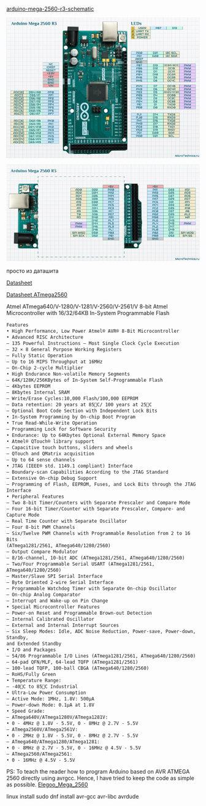 
[arduino-mega-2560-r3-schematic](arduino-mega-2560-r3-schematic.pdf)

![mega-pinout](doc/mega-pinout-1-1.jpg)

![mega-pinout2](doc/mega-pinout-2.jpg)

просто из даташита


[Datasheet](https://static.chipdip.ru/lib/934/DOC011934714.pdf)

[Datasheet ATmega2560](https://static.chipdip.ru/lib/436/DOC005436726.pdf)

Atmel ATmega640/V-1280/V-1281/V-2560/V-2561/V
8-bit Atmel Microcontroller with 16/32/64KB In-System Programmable Flash

~~~
Features
• High Performance, Low Power Atmel® AVR® 8-Bit Microcontroller
• Advanced RISC Architecture
– 135 Powerful Instructions – Most Single Clock Cycle Execution
– 32 × 8 General Purpose Working Registers
– Fully Static Operation
– Up to 16 MIPS Throughput at 16MHz
– On-Chip 2-cycle Multiplier
• High Endurance Non-volatile Memory Segments
– 64K/128K/256KBytes of In-System Self-Programmable Flash
– 4Kbytes EEPROM
– 8Kbytes Internal SRAM
– Write/Erase Cycles:10,000 Flash/100,000 EEPROM
– Data retention: 20 years at 85C/ 100 years at 25C
– Optional Boot Code Section with Independent Lock Bits
• In-System Programming by On-chip Boot Program
• True Read-While-Write Operation
– Programming Lock for Software Security
• Endurance: Up to 64Kbytes Optional External Memory Space
• Atmel® QTouch® library support
– Capacitive touch buttons, sliders and wheels
– QTouch and QMatrix acquisition
– Up to 64 sense channels
• JTAG (IEEE® std. 1149.1 compliant) Interface
– Boundary-scan Capabilities According to the JTAG Standard
– Extensive On-chip Debug Support
– Programming of Flash, EEPROM, Fuses, and Lock Bits through the JTAG Interface
• Peripheral Features
– Two 8-bit Timer/Counters with Separate Prescaler and Compare Mode
– Four 16-bit Timer/Counter with Separate Prescaler, Compare- and Capture Mode
– Real Time Counter with Separate Oscillator
– Four 8-bit PWM Channels
– Six/Twelve PWM Channels with Programmable Resolution from 2 to 16 Bits
(ATmega1281/2561, ATmega640/1280/2560)
– Output Compare Modulator
– 8/16-channel, 10-bit ADC (ATmega1281/2561, ATmega640/1280/2560)
– Two/Four Programmable Serial USART (ATmega1281/2561, ATmega640/1280/2560)
– Master/Slave SPI Serial Interface
– Byte Oriented 2-wire Serial Interface
– Programmable Watchdog Timer with Separate On-chip Oscillator
– On-chip Analog Comparator
– Interrupt and Wake-up on Pin Change
• Special Microcontroller Features
– Power-on Reset and Programmable Brown-out Detection
– Internal Calibrated Oscillator
– External and Internal Interrupt Sources
– Six Sleep Modes: Idle, ADC Noise Reduction, Power-save, Power-down, Standby,
and Extended Standby
• I/O and Packages
– 54/86 Programmable I/O Lines (ATmega1281/2561, ATmega640/1280/2560)
– 64-pad QFN/MLF, 64-lead TQFP (ATmega1281/2561)
– 100-lead TQFP, 100-ball CBGA (ATmega640/1280/2560)
– RoHS/Fully Green
• Temperature Range:
– -40C to 85C Industrial
• Ultra-Low Power Consumption
– Active Mode: 1MHz, 1.8V: 500µA
– Power-down Mode: 0.1µA at 1.8V
• Speed Grade:
– ATmega640V/ATmega1280V/ATmega1281V:
• 0 - 4MHz @ 1.8V - 5.5V, 0 - 8MHz @ 2.7V - 5.5V
– ATmega2560V/ATmega2561V:
• 0 - 2MHz @ 1.8V - 5.5V, 0 - 8MHz @ 2.7V - 5.5V
– ATmega640/ATmega1280/ATmega1281:
• 0 - 8MHz @ 2.7V - 5.5V, 0 - 16MHz @ 4.5V - 5.5V
– ATmega2560/ATmega2561:
• 0 - 16MHz @ 4.5V - 5.5V
~~~



PS:
  To teach the reader how to program Arduino based on AVR ATMEGA 2560 directly using avrgcc.
  Hence, I have tried to keep the code as simple as possible.
  [Elegoo_Mega_2560](https://github.com/enthusiasticgeek/Elegoo_Mega_2560.git)

linux install
 sudo dnf install avr-gcc avr-libc avrdude
